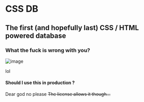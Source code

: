 # CSS DB
## The first (and hopefully last) CSS / HTML powered database

### What the fuck is wrong with you?
![image](https://github.com/SomeAspy/CssDB/assets/33640860/07608fca-4ebe-423e-98c9-1afc78bf2d9c)

lol

#### Should I use this in production ?

Dear god no please
~~The license allows it though...~~
